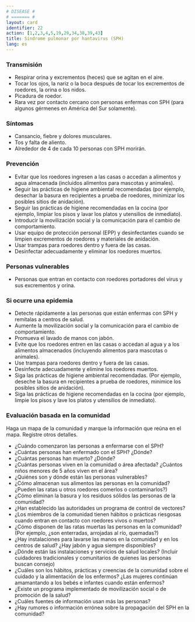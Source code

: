 ```yaml
---
# DISEASE #
# ======= #
layout: card
identifier: 22
action: [1,2,3,4,5,19,29,34,38,39,43]
title: Síndrome pulmonar por hantavirus (SPH)
lang: es
---
```


### Transmisión

- Respirar orina y excrementos (heces) que se agitan en el aire.
- Tocar los ojos, la nariz o la boca después de tocar los excrementos de roedores, la orina o los nidos.
- Picadura de roedor.
- Rara vez por contacto cercano con personas enfermas con SPH (para algunos gérmenes en América del Sur solamente).

### Síntomas

- Cansancio, fiebre y dolores musculares.
- Tos y falta de aliento.
- Alrededor de 4 de cada 10 personas con SPH morirán.

### Prevención

- Evitar que los roedores ingresen a las casas o accedan a alimentos y agua almacenada (incluidos alimentos para mascotas y animales).
- Seguir las prácticas de higiene ambiental recomendadas (por ejemplo, desechar la basura en recipientes a prueba de roedores, minimizar los posibles sitios de anidación).
- Seguir las prácticas de higiene recomendadas en la cocina (por ejemplo, limpiar los pisos y lavar los platos y utensilios de inmediato).
- Introducir la movilización social y la comunicación para el cambio de comportamiento.
- Usar equipo de protección personal (EPP) y desinfectantes cuando se limpien excrementos de roedores y materiales de anidación.
- Usar trampas para roedores dentro y fuera de las casas.
- Desinfectar adecuadamente y eliminar los roedores muertos.

### Personas vulnerables

- Personas que entran en contacto con roedores portadores del virus y sus excrementos y orina.

### Si ocurre una epidemia

- Detecte rápidamente a las personas que están enfermas con SPH y remítalas a centros de salud.
- Aumente la movilización social y la comunicación para el cambio de comportamiento.
- Promueva el lavado de manos con jabón.
- Evite que los roedores entren en las casas o accedan al agua y a los alimentos almacenados (incluyendo alimentos para mascotas o animales).
- Use trampas para roedores dentro y fuera de las casas.
- Desinfecte adecuadamente y elimine los roedores muertos.
- Siga las prácticas de higiene ambiental recomendadas. (Por ejemplo, deseche la basura en recipientes a prueba de roedores, minimice los posibles sitios de anidación).
- Siga las prácticas de higiene recomendadas en la cocina (por ejemplo, limpie los pisos y lave los platos y utensilios de inmediato).

### Evaluación basada en la comunidad

Haga un mapa de la comunidad y marque la información que reúna en el mapa. Registre otros detalles.
- ¿Cuándo comenzaron las personas a enfermarse con el SPH?
- ¿Cuántas personas han enfermado con el SPH? ¿Dónde?
- ¿Cuántas personas han muerto? ¿Dónde?
- ¿Cuántas personas viven en la comunidad o área afectada? ¿Cuántos niños menores de 5 años viven en el área?
- ¿Quiénes son y dónde están las personas vulnerables?
- ¿Cómo almacenan sus alimentos las personas en la comunidad? ¿Pueden las ratas u otros roedores comerlos o contaminarlos?)
- ¿Cómo eliminan la basura y los residuos sólidos las personas de la comunidad?
- ¿Han establecido las autoridades un programa de control de vectores?
- ¿Los miembros de la comunidad tienen hábitos o prácticas riesgosas cuando entran en contacto con roedores vivos o muertos?
- ¿Cómo disponen de las ratas muertas las personas en la comunidad? (Por ejemplo, ¿son enterradas, arrojadas al río, quemadas?)
- ¿Hay instalaciones para lavarse las manos en la comunidad y en los centros de salud? ¿Hay jabón y agua siempre disponibles?
- ¿Dónde están las instalaciones y servicios de salud locales? (Incluir cuidadores tradicionales y comunitarios de quienes las personas buscan consejo)
- ¿Cuáles son los hábitos, prácticas y creencias de la comunidad sobre el cuidado y la alimentación de los enfermos? ¿Las mujeres continúan amamantando a los bebés e infantes cuando están enfermos?
- ¿Existe un programa implementado de movilización social o de promoción de la salud?
- ¿Cuáles fuentes de información usan más las personas?
- ¿Hay rumores o información errónea sobre la propagación del SPH en la comunidad?
